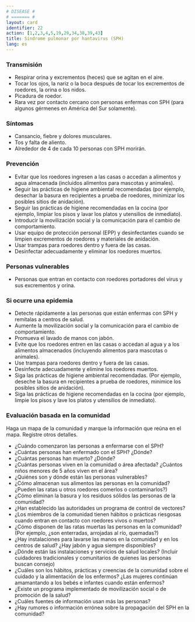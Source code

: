 ```yaml
---
# DISEASE #
# ======= #
layout: card
identifier: 22
action: [1,2,3,4,5,19,29,34,38,39,43]
title: Síndrome pulmonar por hantavirus (SPH)
lang: es
---
```


### Transmisión

- Respirar orina y excrementos (heces) que se agitan en el aire.
- Tocar los ojos, la nariz o la boca después de tocar los excrementos de roedores, la orina o los nidos.
- Picadura de roedor.
- Rara vez por contacto cercano con personas enfermas con SPH (para algunos gérmenes en América del Sur solamente).

### Síntomas

- Cansancio, fiebre y dolores musculares.
- Tos y falta de aliento.
- Alrededor de 4 de cada 10 personas con SPH morirán.

### Prevención

- Evitar que los roedores ingresen a las casas o accedan a alimentos y agua almacenada (incluidos alimentos para mascotas y animales).
- Seguir las prácticas de higiene ambiental recomendadas (por ejemplo, desechar la basura en recipientes a prueba de roedores, minimizar los posibles sitios de anidación).
- Seguir las prácticas de higiene recomendadas en la cocina (por ejemplo, limpiar los pisos y lavar los platos y utensilios de inmediato).
- Introducir la movilización social y la comunicación para el cambio de comportamiento.
- Usar equipo de protección personal (EPP) y desinfectantes cuando se limpien excrementos de roedores y materiales de anidación.
- Usar trampas para roedores dentro y fuera de las casas.
- Desinfectar adecuadamente y eliminar los roedores muertos.

### Personas vulnerables

- Personas que entran en contacto con roedores portadores del virus y sus excrementos y orina.

### Si ocurre una epidemia

- Detecte rápidamente a las personas que están enfermas con SPH y remítalas a centros de salud.
- Aumente la movilización social y la comunicación para el cambio de comportamiento.
- Promueva el lavado de manos con jabón.
- Evite que los roedores entren en las casas o accedan al agua y a los alimentos almacenados (incluyendo alimentos para mascotas o animales).
- Use trampas para roedores dentro y fuera de las casas.
- Desinfecte adecuadamente y elimine los roedores muertos.
- Siga las prácticas de higiene ambiental recomendadas. (Por ejemplo, deseche la basura en recipientes a prueba de roedores, minimice los posibles sitios de anidación).
- Siga las prácticas de higiene recomendadas en la cocina (por ejemplo, limpie los pisos y lave los platos y utensilios de inmediato).

### Evaluación basada en la comunidad

Haga un mapa de la comunidad y marque la información que reúna en el mapa. Registre otros detalles.
- ¿Cuándo comenzaron las personas a enfermarse con el SPH?
- ¿Cuántas personas han enfermado con el SPH? ¿Dónde?
- ¿Cuántas personas han muerto? ¿Dónde?
- ¿Cuántas personas viven en la comunidad o área afectada? ¿Cuántos niños menores de 5 años viven en el área?
- ¿Quiénes son y dónde están las personas vulnerables?
- ¿Cómo almacenan sus alimentos las personas en la comunidad? ¿Pueden las ratas u otros roedores comerlos o contaminarlos?)
- ¿Cómo eliminan la basura y los residuos sólidos las personas de la comunidad?
- ¿Han establecido las autoridades un programa de control de vectores?
- ¿Los miembros de la comunidad tienen hábitos o prácticas riesgosas cuando entran en contacto con roedores vivos o muertos?
- ¿Cómo disponen de las ratas muertas las personas en la comunidad? (Por ejemplo, ¿son enterradas, arrojadas al río, quemadas?)
- ¿Hay instalaciones para lavarse las manos en la comunidad y en los centros de salud? ¿Hay jabón y agua siempre disponibles?
- ¿Dónde están las instalaciones y servicios de salud locales? (Incluir cuidadores tradicionales y comunitarios de quienes las personas buscan consejo)
- ¿Cuáles son los hábitos, prácticas y creencias de la comunidad sobre el cuidado y la alimentación de los enfermos? ¿Las mujeres continúan amamantando a los bebés e infantes cuando están enfermos?
- ¿Existe un programa implementado de movilización social o de promoción de la salud?
- ¿Cuáles fuentes de información usan más las personas?
- ¿Hay rumores o información errónea sobre la propagación del SPH en la comunidad?
